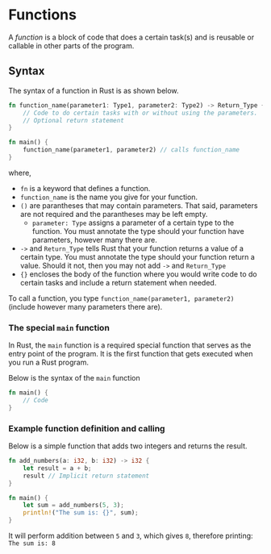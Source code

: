# Functions

A *function* is a block of code that does a certain task(s) and is reusable or callable in other parts of the program.

## Syntax
The syntax of a function in Rust is as shown below.
```rust
fn function_name(parameter1: Type1, parameter2: Type2) -> Return_Type {
    // Code to do certain tasks with or without using the parameters.
    // Optional return statement
}

fn main() {
    function_name(parameter1, parameter2) // calls function_name
}
```
where,
- `fn` is a keyword that defines a function.
- `function_name` is the name you give for your function.
- `()` are parantheses that may contain parameters. That said, parameters are not required and the parantheses may be left empty.
  - `parameter: Type` assigns a parameter of a certain type to the function. You must annotate the type should your function have parameters, however many there are.
- `->` and `Return_Type` tells Rust that your function returns a value of a certain type. You must annotate the type should your function return a value. Should it not, then you may not add `->` and `Return_Type`
- `{}` encloses the body of the function where you would write code to do certain tasks and include a return statement when needed.

To call a function, you type `function_name(parameter1, parameter2)` (include however many parameters there are).

### The special `main` function
In Rust, the `main` function is a required special function that serves as the entry point of the program. It is the first function that gets executed when you run a Rust program.

Below is the syntax of the `main` function
```rust
fn main() {
    // Code
}
```

### Example function definition and calling
Below is a simple function that adds two integers and returns the result.
```rust
fn add_numbers(a: i32, b: i32) -> i32 {
    let result = a + b;
    result // Implicit return statement
}

fn main() {
    let sum = add_numbers(5, 3);
    println!("The sum is: {}", sum);
}
```
It will perform addition between `5` and `3`, which gives `8`, therefore printing: `The sum is: 8`

